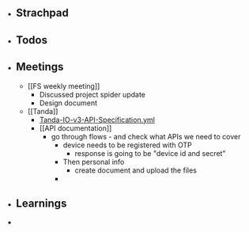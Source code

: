 - ## Strachpad
- ## Todos
- ## Meetings
	- [[FS weekly meeting]]
		- Discussed project spider update
		- Design document
	- [[Tanda]]
		- [Tanda-IO-v3-API-Specification.yml](../assets/Tanda-IO-v3-API-Specification_(1)_1681906155232_0.yml)
		- [[API documentation]]
			- go through flows - and check what APIs we need to cover
				- device needs to be registered with OTP
					- response is going to be "device id and secret"
				- Then personal info
					- create document and upload the files
				-
- ## Learnings
-